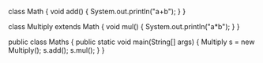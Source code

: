 class Math {
    void add() {
        System.out.println("a+b");
    }
}

class Multiply extends Math {
    void mul() {
        System.out.println("a*b");
    }
}

public class Maths {
    public static void main(String[] args) {
        Multiply s = new Multiply();
        s.add();
        s.mul();
    }
}


